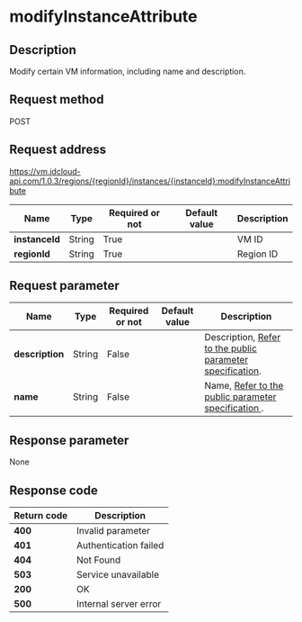 # modifyInstanceAttribute


## Description
Modify certain VM information, including name and description.


## Request method
POST

## Request address
https://vm.jdcloud-api.com/1.0.3/regions/{regionId}/instances/{instanceId}:modifyInstanceAttribute

|Name|Type|Required or not|Default value|Description|
|---|---|---|---|---|
|**instanceId**|String|True| |VM ID|
|**regionId**|String|True| |Region ID|

## Request parameter
|Name|Type|Required or not|Default value|Description|
|---|---|---|---|---|
|**description**|String|False| |Description, <a href='https://www.jdcloud.com/help/detail/3870/isCatalog/1'>Refer to the public parameter specification</a>.|
|**name**|String|False| |Name, <a href='https://www.jdcloud.com/help/detail/3870/isCatalog/1'>Refer to the public parameter specification </a>.|


## Response parameter
None



## Response code
|Return code|Description|
|---|---|
|**400**|Invalid parameter|
|**401**|Authentication failed|
|**404**|Not Found  |
|**503**|Service unavailable|
|**200**|OK|
|**500**|Internal server error|
